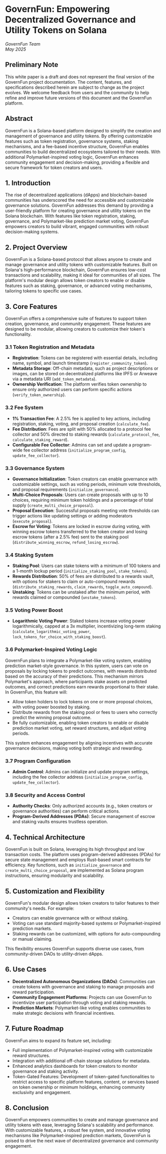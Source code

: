 # GovernFun: Empowering Decentralized Governance and Utility Tokens on Solana

*GovernFun Team*  
*May 2025*

## Preliminary Note

This white paper is a draft and does not represent the final version of the GovernFun project documentation. The content, features, and specifications described herein are subject to change as the project evolves. We welcome feedback from users and the community to help refine and improve future versions of this document and the GovernFun platform.

## Abstract

GovernFun is a Solana-based platform designed to simplify the creation and management of governance and utility tokens. By offering customizable features such as token registration, governance systems, staking mechanisms, and a fee-based incentive structure, GovernFun enables communities to build decentralized ecosystems tailored to their needs. With additional Polymarket-inspired voting logic, GovernFun enhances community engagement and decision-making, providing a flexible and secure framework for token creators and users.

## 1. Introduction

The rise of decentralized applications (dApps) and blockchain-based communities has underscored the need for accessible and customizable governance solutions. GovernFun addresses this demand by providing a user-friendly platform for creating governance and utility tokens on the Solana blockchain. With features like token registration, staking, governance, and Polymarket-like prediction market voting, GovernFun empowers creators to build vibrant, engaged communities with robust decision-making systems.

## 2. Project Overview

GovernFun is a Solana-based protocol that allows anyone to create and manage governance and utility tokens with customizable features. Built on Solana's high-performance blockchain, GovernFun ensures low-cost transactions and scalability, making it ideal for communities of all sizes. The platform's modular design allows token creators to enable or disable features such as staking, governance, or advanced voting mechanisms, tailoring tokens to specific use cases.

## 3. Core Features

GovernFun offers a comprehensive suite of features to support token creation, governance, and community engagement. These features are designed to be modular, allowing creators to customize their token's functionality.

### 3.1 Token Registration and Metadata

- **Registration**: Tokens can be registered with essential details, including name, symbol, and launch timestamp (`register_community_token`).
- **Metadata Storage**: Off-chain metadata, such as project descriptions or images, can be stored on decentralized platforms like IPFS or Arweave via a metadata URI (`add_token_metadata`).
- **Ownership Verification**: The platform verifies token ownership to ensure only authorized users can perform specific actions (`verify_token_ownership`).

### 3.2 Fee System

- **1% Transaction Fee**: A 2.5% fee is applied to key actions, including registration, staking, voting, and proposal creation (`calculate_fee`).
- **Fee Distribution**: Fees are split with 50% allocated to a protocol fee collector and 50% directed to staking rewards (`calculate_protocol_fee`, `calculate_staking_reward`).
- **Configurable Fee Collector**: Admins can set and update a program-wide fee collector address (`initialize_program_config`, `update_fee_collector`).

### 3.3 Governance System

- **Governance Initialization**: Token creators can enable governance with customizable settings, such as voting periods, minimum vote thresholds, and proposal requirements (`initialize_governance`).
- **Multi-Choice Proposals**: Users can create proposals with up to 10 choices, requiring minimum token holdings and a percentage of total supply (`create_multi_choice_proposal`).
- **Proposal Execution**: Successful proposals meeting vote thresholds can trigger actions like updating settings or adding moderators (`execute_proposal`).
- **Escrow for Voting**: Tokens are locked in escrow during voting, with winning escrow tokens transferred to the token creator and losing escrow tokens (after a 2.5% fee) sent to the staking pool (`distribute_winning_escrow`, `refund_losing_escrow`).

### 3.4 Staking System

- **Staking Pool**: Users can stake tokens with a minimum of 100 tokens and a 1-month lockup period (`initialize_staking_pool`, `stake_tokens`).
- **Rewards Distribution**: 50% of fees are distributed to a rewards vault, with options for stakers to claim or auto-compound rewards (`distribute_staking_rewards`, `claim_rewards`, `toggle_auto_compound`).
- **Unstaking**: Tokens can be unstaked after the minimum period, with rewards claimed or compounded (`unstake_tokens`).

### 3.5 Voting Power Boost

- **Logarithmic Voting Power**: Staked tokens increase voting power logarithmically, capped at a 3x multiplier, incentivizing long-term staking (`calculate_logarithmic_voting_power`, `lock_tokens_for_choice_with_staking_boost`).

### 3.6 Polymarket-Inspired Voting Logic

GovernFun plans to integrate a Polymarket-like voting system, enabling prediction market-style governance. In this system, users can vote on proposals by locking tokens to predict outcomes, with rewards distributed based on the accuracy of their predictions. This mechanism mirrors Polymarket's approach, where participants stake assets on predicted outcomes, and correct predictions earn rewards proportional to their stake. In GovernFun, this feature will:

- Allow token holders to lock tokens on one or more proposal choices, with voting power boosted by staking.
- Distribute rewards from the staking pool or fees to users who correctly predict the winning proposal outcome.
- Be fully customizable, enabling token creators to enable or disable prediction market voting, set reward structures, and adjust voting periods.

This system enhances engagement by aligning incentives with accurate governance decisions, making voting both strategic and rewarding.

### 3.7 Program Configuration

- **Admin Control**: Admins can initialize and update program settings, including the fee collector address (`initialize_program_config`, `update_fee_collector`).

### 3.8 Security and Access Control

- **Authority Checks**: Only authorized accounts (e.g., token creators or governance authorities) can perform critical actions.
- **Program-Derived Addresses (PDAs)**: Secure management of escrow and staking vaults ensures trustless operation.

## 4. Technical Architecture

GovernFun is built on Solana, leveraging its high throughput and low transaction costs. The platform uses program-derived addresses (PDAs) for secure state management and employs Rust-based smart contracts for efficiency. Key functions, such as `initialize_governance` and `create_multi_choice_proposal`, are implemented as Solana program instructions, ensuring modularity and scalability.

## 5. Customization and Flexibility

GovernFun's modular design allows token creators to tailor features to their community's needs. For example:

- Creators can enable governance with or without staking.
- Voting can use standard majority-based systems or Polymarket-inspired prediction markets.
- Staking rewards can be customized, with options for auto-compounding or manual claiming.

This flexibility ensures GovernFun supports diverse use cases, from community-driven DAOs to utility-driven dApps.

## 6. Use Cases

- **Decentralized Autonomous Organizations (DAOs)**: Communities can create tokens with governance and staking to manage proposals and reward participation.
- **Community Engagement Platforms**: Projects can use GovernFun to incentivize user participation through voting and staking rewards.
- **Prediction Markets**: Polymarket-like voting enables communities to make strategic decisions with financial incentives.

## 7. Future Roadmap

GovernFun aims to expand its feature set, including:

- Full implementation of Polymarket-inspired voting with customizable reward structures.
- Integration with additional off-chain storage solutions for metadata.
- Enhanced analytics dashboards for token creators to monitor governance and staking activity.
- Token-Gated Features: Development of token-gated functionalities to restrict access to specific platform features, content, or services based on token ownership or minimum holdings, enhancing community exclusivity and engagement.

## 8. Conclusion

GovernFun empowers communities to create and manage governance and utility tokens with ease, leveraging Solana's scalability and performance. With customizable features, a robust fee system, and innovative voting mechanisms like Polymarket-inspired prediction markets, GovernFun is poised to drive the next wave of decentralized governance and community engagement.
